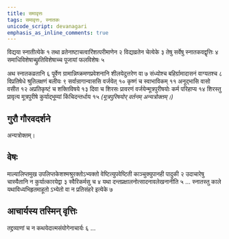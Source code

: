 ```yaml
---
title: समावृत्तः
tags: समावृत्तः, स्नातकः
unicode_script: devanagari
emphasis_as_inline_comments: true
---
```


विद्यया स्नातीत्येके १ तथा व्रतेनाष्टाचत्वारिंशत्परीमाणेन २ विद्याव्रतेन चेत्येके ३ तेषु सर्वेषु स्नातकवद्वृत्तिः ४ समाधिविशेषाच्छ्रुतिविशेषाच्च पूजायां फलविशेषः ५

अथ स्नातकव्रतानि ६ पूर्वेण ग्रामान्निष्क्रमणप्रवेशनानि शीलयेदुत्तरेण वा ७ संध्योश्च बहिर्ग्रामादासनं वाग्यतश्च ८ विप्रतिषेधे श्रुतिलक्षणं बलीयः ९
सर्वान्रागान्वाससि वर्जयेत् १० कृष्णं च स्वाभाविकम् ११ अनूद्भासि वासो वसीत १२ अप्रतिकृष्टं च शक्तिविषये १३ दिवा च शिरसः प्रावरणं वर्जयेन्मूत्रपुरीषयोः कर्म परिहाप्य १४ शिरस्तु प्रावृत्य मूत्रपुरीषे कुर्याद्भूम्यां किंचिदन्तर्धाय १५
*(मूत्रपुरिषयोर् वर्तनम् अन्यत्रोक्तम्।)*

## गुरौ गौरवदर्शने
अन्यत्रोक्तम्।
## वेषः
माल्यालिप्तमुख उपलिप्तकेशश्मश्रुरक्तोऽभ्यक्तो वेष्टित्युपवेष्टिती काञ्चुक्युपानही पादुकी २ उदाचारेषु चास्यैतानि न कुर्यात्कारयेद्वा ३ स्वैरिकर्मसु च ४ 
 यथा दन्तप्रक्षालनोत्सादनावलेखनानीति ५ … स्नातस्तु काले यथाविध्यभिहृतमाहूतो ऽभ्येतो वा न प्रतिसंहरे इत्येके ७ 

## आचार्यस्य तस्मिन् वृत्तिः
तद्द्रव्याणां च न कथयेदात्मसंयोगेनाचार्यः ६ … 

